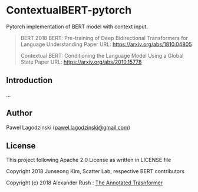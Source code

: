 # ContextualBERT-pytorch

Pytorch implementation of BERT model with context input.

> BERT 2018 BERT: Pre-training of Deep Bidirectional Transformers for Language Understanding
> Paper URL: https://arxiv.org/abs/1810.04805
> 
> Contextual BERT:  Conditioning the Language Model Using a Global State
> Paper URL: https://arxiv.org/abs/2010.15778


## Introduction

...


## Author
Pawel Lagodzinski  (pawel.lagodzinski@gmail.com)

## License

This project following Apache 2.0 License as written in LICENSE file

Copyright 2018 Junseong Kim, Scatter Lab, respective BERT contributors

Copyright (c) 2018 Alexander Rush : [The Annotated Trasnformer](https://github.com/harvardnlp/annotated-transformer)
